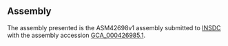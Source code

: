 

Assembly
--------

The assembly presented is the ASM42698v1 assembly submitted to
[INSDC](http://www.insdc.org) with the assembly accession
[GCA\_000426985.1](http://www.ebi.ac.uk/ena/data/view/GCA_000426985.1).
